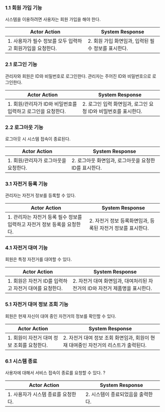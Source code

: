 ### 1.1 회원 가입 기능

시스템을 이용하려면 사용자는 회원 가입을 해야 한다.

| Actor Action | System Response |
| --- | --- |
| 1. 사용자가 필수 정보를 모두 입력하고 회원가입을 요청한다. | 2. 회원 가입 화면임과, 입력된 필수 정보를 표시한다. |

### 2.1 로그인 기능

관리자와 회원은 ID와 비밀번호로 로그인한다. 관리자는 주어진 ID와 비밀번호으로 로그인한다.

| Actor Action | System Response |
| --- | --- |
| 1. 회원/관리자가 ID와 비밀번호를 입력하고 로그인을 요청한다. | 2. 로그인 입력 화면임과, 로그인 요청 ID와 비밀번호를 표시한다. |

### 2.2 로그아웃 기능

로그아웃 시 시스템 접속이 종료된다.

| Actor Action | System Response |
| --- | --- |
| 1. 회원/관리자가 로그아웃을 요청한다. | 2. 로그아웃 화면임과, 로그아웃을 요청한 ID를 표시한다. |

### 3.1 자전거 등록 기능

관리자는 자전거 정보를 등록할 수 있다.

| Actor Action | System Response |
| --- | --- |
| 1. 관리자는 자전거 등록 필수 정보를 입력하고 자전거 정보 등록을 요청한다.  | 2. 자전거 정보 등록화면임과, 등록된 자전거 정보를 표시한다.  |

### 4.1 자전거 대여 기능

회원은 특정 자전거를 대여할 수 있다.

| Actor Action | System Response |
| --- | --- |
| 1. 회원은 자전거 ID를 입력하고 자전거 대여를 요청한다.  | 2. 자전거 대여 화면임과, 대여처리된 자전거의 ID와 자전거 제품명을 표시한다. |

### 5.1 자전거 대여 정보 조회 기능

회원은 현재 자신이 대여 중인 자전거의 정보를 확인할 수 있다.

| Actor Action | System Response |
| --- | --- |
| 1. 회원이 자전거 대여 정보 조회를 요청한다.  | 2. 자전거 대여 정보 조회 화면임과, 회원이 현재 대여중인 자전거의 리스트가 출력된다. |

### 6.1 시스템 종료

사용자에 대해서 서비스 접속이 종료를 요청할 수 있다. ?

| Actor Action | System Response |
| --- | --- |
| 1. 사용자가 시스템 종료를 요청한다.  | 2. 시스템이 종료되었음을 출력한다.  |